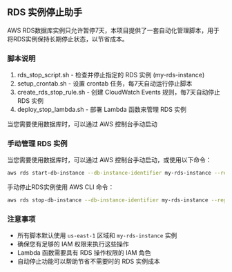 ## RDS 实例停止助手

AWS RDS数据库实例只允许暂停7天，本项目提供了一套自动化管理脚本，用于将RDS实例保持长期停止状态，以节省成本。


### 脚本说明

1. rds_stop_script.sh - 检查并停止指定的 RDS 实例 (my-rds-instance)
2. setup_crontab.sh - 设置 crontab 任务，每7天自动运行停止脚本
3. create_rds_stop_rule.sh - 创建 CloudWatch Events 规则，每7天自动停止 RDS 实例
4. deploy_stop_lambda.sh - 部署 Lambda 函数来管理 RDS 实例


当您需要使用数据库时，可以通过 AWS 控制台手动启动


### 手动管理 RDS 实例

当您需要使用数据库时，可以通过 AWS 控制台手动启动，或使用以下命令：

```bash
aws rds start-db-instance --db-instance-identifier my-rds-instance --region us-east-1
```

 手动停止RDS实例使用 AWS CLI 命令：
```bash
aws rds stop-db-instance --db-instance-identifier my-rds-instance --region us-east-1
```

### 注意事项

- 所有脚本默认使用 `us-east-1` 区域和 `my-rds-instance` 实例
- 确保您有足够的 IAM 权限来执行这些操作
- Lambda 函数需要具有 RDS 操作权限的 IAM 角色
- 自动停止功能可以帮助节省不需要时的 RDS 实例成本
